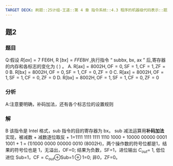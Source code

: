```yaml
---
TARGET DECK: 刷题::25计组-王道::第 4 章 指令系统::4.3 程序的机器级代码表示::题2
---
```

## 题2
### 题目
Q:假设 $R\lbrack {ax}\rbrack = 7$ FE6H, R $\lbrack {bx}\rbrack = {FFE8H}$ ,执行指令 “ subbx, bx, ax ” 后,寄存器的内存和各标志的变化为 ( ) 。
A. $\mathrm{R}\lbrack \mathrm{{ax}}\rbrack = {8002}\mathrm{H},\mathrm{{OF}} = 0,\mathrm{{SF}} = 1,\mathrm{{CF}} = 1,\mathrm{{ZF}} = 0$
B. $\mathrm{R}\lbrack \mathrm{{bx}}\rbrack = {8002}\mathrm{H},\mathrm{{OF}} = 0,\mathrm{{SF}} = 1,\mathrm{{CF}} = 0,\mathrm{{ZF}} = 0$
C. $\mathrm{R}\lbrack \mathrm{{ax}}\rbrack = {8002}\mathrm{H},\mathrm{{OF}} = 1,\mathrm{{SF}} = 1,\mathrm{{CF}} = 0,\mathrm{{ZF}} = 0$
D. $\mathrm{R}\lbrack \mathrm{{bx}}\rbrack = {8002}\mathrm{H},\mathrm{{OF}} = 1,\mathrm{{SF}} = 1,\mathrm{{CF}} = 0,\mathrm{{ZF}} = 0$
### 分析
A:注意要明确，补码加法，还有各个标志位的设置规则
### 解
B
该指令是 Intel 格式，sub 指令的目的寄存器为 bx。
sub 减法运算用**补码加法**实现，被减数 + 减数逐位取反 + 1=1111 1111 1111 1110 1000 + 10000 00000 0001 1001 + 1 = (1)1000 0000 00000 0010 (8002H)，两个操作数的符号位都是1，结果的符号位也是 1，无溢出，OF=0;
结果为负数，SF=1，进位输出 $C_{out}$= 1, 低位进位 Sub=1，CF$= C_{out}\oplus$Sub=$1\oplus1$=0; 
非0，ZF=0。

